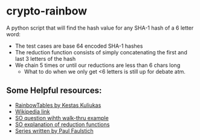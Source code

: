 # crypto-rainbow

A python script that will find the hash value for any SHA-1 hash of a 6 letter word:
* The test cases are base 64 encoded SHA-1 hashes
* The reduction function consists of simply concatenating the first and last 3 letters of the hash
* We chain 5 times or until our reductions are less than 6 chars long
	* What to do when we only get <6 letters is still up for debate atm.

## Some Helpful resources:
* [RainbowTables by Kestas Kuliukas](http://kestas.kuliukas.com/RainbowTables/)
* [Wikipedia link](https://en.wikipedia.org/wiki/Rainbow_table)
* [SO question wihth walk-thru example](https://crypto.stackexchange.com/questions/5900/example-rainbow-table-generation)
* [SO explanation of reduction functions](http://stackoverflow.com/questions/5741247/how-does-a-reduction-function-used-with-rainbow-tables-work)
* [Series written by Paul Faulstich ](https://stichintime.wordpress.com/2009/04/09/rainbow-tables-part-5-chains-and-rainbow-tables/)
